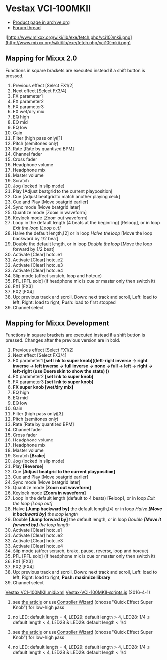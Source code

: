 # Vestax VCI-100MKII

  - [Product page in
    archive.org](http://web.archive.org/web/20140809134938/http://www.vestax.com/v/products/detail.php?cate_id=118&parent_id=8)
  - [Forum thread](http://www.mixxx.org/forums/viewtopic.php?f=7&t=6038)

![http://www.mixxx.org/wiki/lib/exe/fetch.php/vci100mkii.png](http://www.mixxx.org/wiki/lib/exe/fetch.php/vci100mkii.png)

## Mapping for Mixxx 2.0

Functions in square brackets are executed instead if a shift button is
pressed.

1.  Previous effect \[Select FX1/2\]
2.  Next effect \[Select FX3/4\]
3.  FX parameter1
4.  FX parameter2
5.  FX parameter3
6.  FX wet/dry mix
7.  EQ high
8.  EQ mid
9.  EQ low
10. Gain
11. Filter (high pass only)\[1\]
12. Pitch (semitones only)
13. Rate \[Rate by quantized BPM\]
14. Channel fader
15. Cross fader
16. Headphone volume
17. Headphone mix
18. Master volume
19. Scratch
20. Jog (locked in slip mode)
21. Play \[Adjust beatgrid to the current playposition\]
22. Cue \[Adjust beatgrid to match another playing deck\]
23. Cue and Play \[Move beatgrid earlier\]
24. Sync mode \[Move beatgrid later\]
25. Quantize mode \[Zoom in waveform\]
26. Keylock mode \[Zoom out waveform\]
27. Loop in the default length (4 beats at the beginning) \[Reloop\], or
    in loop *Exit the loop \[Loop out\]*
28. Halve the default length,\[2\] or in loop *Halve the loop* \[Move
    the loop backward by 1/2 beat\]
29. Double the default length, or in loop *Double the loop* \[Move the
    loop forward by 1/2 beat\]
30. Activate \[Clear\] hotcue1
31. Activate \[Clear\] hotcue2
32. Activate \[Clear\] hotcue3
33. Activate \[Clear\] hotcue4
34. Slip mode (affect scratch, loop and hotcue)
35. PFL \[PFL solo\] (if headphone mix is cue or master only then switch
    it)
36. FX1 \[FX3\]
37. FX2 \[FX4\]
38. Up: previous track and scroll, Down: next track and scroll, Left:
    load to left, Right: load to right, Push: load to first stopped
39. Channel select

## Mapping for Mixxx Development

Functions in square brackets are executed instead if a shift button is
pressed. Changes after the previous version are in bold.

1.  Previous effect \[Select FX1/2\]
2.  Next effect \[Select FX3/4\]
3.  FX parameter1 **\[set link to super knob\]((left-right inverse -\>
    right inverse -\> left inverse -\> full inverse -\> none -\> full
    -\> left -\> right -\> left-right (use Deere skin to show the state)
    ))**
4.  FX parameter2 **\[set link to super knob\]**
5.  FX parameter3 **\[set link to super knob\]**
6.  **FX super knob \[wet/dry mix\]**
7.  EQ high
8.  EQ mid
9.  EQ low
10. Gain
11. Filter (high pass only)\[3\]
12. Pitch (semitones only)
13. Rate \[Rate by quantized BPM\]
14. Channel fader
15. Cross fader
16. Headphone volume
17. Headphone mix
18. Master volume
19. Scratch **\[Brake\]**
20. Jog (locked in slip mode)
21. Play **\[Reverse\]**
22. Cue **\[Adjust beatgrid to the current playposition\]**
23. Cue and Play \[Move beatgrid earlier\]
24. Sync mode \[Move beatgrid later\]
25. Quantize mode **\[Zoom out waveform\]**
26. Keylock mode **\[Zoom in waveform\]**
27. Loop in the default length (default to 4 beats) \[Reloop\], or in
    loop *Exit the loop \[Loop out\]*
28. Halve **\[Jump backward by\]** the default length,\[4\] or in loop
    *Halve **\[Move it backward by\]** the loop length*
29. Double **\[Jump forward by\]** the default length, or in loop
    *Double **\[Move it forward by\]** the loop length*
30. Activate \[Clear\] hotcue1
31. Activate \[Clear\] hotcue2
32. Activate \[Clear\] hotcue3
33. Activate \[Clear\] hotcue4
34. Slip mode (affect scratch, brake, pause, reverse, loop and hotcue)
35. PFL \[PFL solo\] (if headphone mix is cue or master only then switch
    it)
36. FX1 \[FX3\]
37. FX2 \[FX4\]
38. Up: previous track and scroll, Down: next track and scroll, Left:
    load to left, Right: load to right, **Push: maximize library**
39. Channel select

[Vestax
VCI-100MKII.midi.xml](https://raw.githubusercontent.com/sohet/mixxx/master/res/controllers/Vestax%20VCI-100MKII.midi.xml)
[Vestax-VCI-100MKII-scripts.js](https://raw.githubusercontent.com/sohet/mixxx/master/res/controllers/Vestax-VCI-100MKII-scripts.js)
(2016-4-1)

1.  see [the
    article](http://www.mixxx.org/forums/viewtopic.php?f=7&t=6038&start=20#p25804)
    or use [Controller
    Wizard](http://www.mixxx.org/manual/2.0/chapters/advanced_topics.html)
    (choose "Quick Effect Super Knob") for low-high pass

2.  no LED: default length = 4, LED29: default length \> 4, LED28: 1/4 ≤
    default length \< 4, LED28 & LED29: default length \< 1/4

3.  see [the
    article](http://www.mixxx.org/forums/viewtopic.php?f=7&t=6038&start=20#p25804)
    or use [Controller
    Wizard](http://www.mixxx.org/manual/2.0/chapters/advanced_topics.html)
    (choose "Quick Effect Super Knob") for low-high pass

4.  no LED: default length = 4, LED29: default length \> 4, LED28: 1/4 ≤
    default length \< 4, LED28 & LED29: default length \< 1/4
